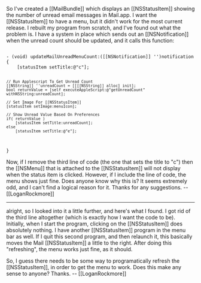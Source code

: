 

So I've created a [[MailBundle]] which displays an [[NSStatusItem]] showing the number of unread email messages in Mail.app.  I want the [[NSStatusItem]] to have a menu, but it didn't work for the most current release.  I rebuilt my program from scratch, and I've found out what the problem is.  I have a system in place which sends out an [[NSNotification]] when the unread count should be updated, and it calls this function:

<code>
- (void) updateMailUnreadMenuCount:([[NSNotification]] '')notification
{
	[statusItem setTitle:@"c"];
	
	// Run Applescript To Get Unread Count
	[[NSString]] ''unreadCount = [[[[NSString]] alloc] init];
	bool returnValue = [self executeAppleScript:@"getUnreadCount" withNSString:unreadCount];
	
	// Set Image For [[NSStatusItem]]
	[statusItem setImage:menuIcon];
	
	// Show Unread Value Based On Preferences
	if( returnValue )
		[statusItem setTitle:unreadCount];
	else
		[statusItem setTitle:@"e"];
}
</code>

Now, if I remove the third line of code (the one that sets the title to "c") then the [[NSMenu]] that is attached to the [[NSStatusItem]] will not display when the status item is clicked.  However, if I include the line of code, the menu shows just fine.  Does anyone know why this is?  It seems extremely odd, and I can't find a logical reason for it.  Thanks for any suggestions.  -- [[LoganRockmore]]

----

alright, so I looked into it a little further, and here's what I found.  I got rid of the third line altogether (which is exactly how I want the code to be).  Initially, when I start the program, clicking on the [[NSStatusItem]] does absolutely nothing.  I have another [[NSStatusItem]] program in the menu bar as well.  If I quit this second program, and then relaunch it, this basically moves the Mail [[NSStatusItem]] a little to the right.  After doing this "refreshing", the menu works just fine, as it should.

So, I guess there needs to be some way to programatically refresh the [[NSStatusItem]], in order to get the menu to work.  Does this make any sense to anyone?  Thanks.  -- [[LoganRockmore]]